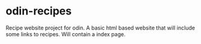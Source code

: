 # odin-recipes
Recipe website project for odin. 
A basic html based website that will include some links to recipes.
Will contain a index page.
